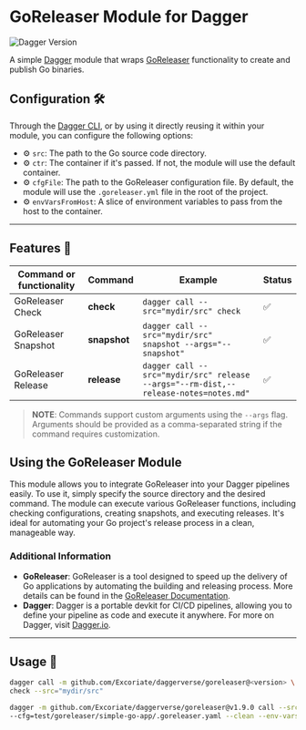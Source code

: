 # GoReleaser Module for Dagger

![Dagger Version](https://img.shields.io/badge/dagger%20version-%3E=0.10.0-0f0f19.svg?style=flat-square)

A simple [Dagger](https://dagger.io) module that wraps [GoReleaser](https://goreleaser.com) functionality to create and publish Go binaries.

## Configuration 🛠️

Through the [Dagger CLI](https://docs.dagger.io/cli/465058/install), or by using it directly reusing it within your module, you can configure the following options:

- ⚙️ `src`: The path to the Go source code directory.
- ⚙️ `ctr`: The container if it's passed. If not, the module will use the default container.
- ⚙️ `cfgFile`: The path to the GoReleaser configuration file. By default, the module will use the `.goreleaser.yml` file in the root of the project.
- ⚙️ `envVarsFromHost`: A slice of environment variables to pass from the host to the container.

---

## Features 🎨

| Command or functionality | Command      | Example                                                                             | Status |
| ------------------------ | ------------ | ----------------------------------------------------------------------------------- | ------ |
| GoReleaser Check         | **check**    | `dagger call --src="mydir/src" check`                                               | ✅     |
| GoReleaser Snapshot      | **snapshot** | `dagger call --src="mydir/src" snapshot --args="--snapshot"`                        | ✅     |
| GoReleaser Release       | **release**  | `dagger call --src="mydir/src" release --args="--rm-dist,--release-notes=notes.md"` | ✅     |

> **NOTE**: Commands support custom arguments using the `--args` flag. Arguments should be provided as a comma-separated string if the command requires customization.

## Using the GoReleaser Module

This module allows you to integrate GoReleaser into your Dagger pipelines easily. To use it, simply specify the source directory and the desired command. The module can execute various GoReleaser functions, including checking configurations, creating snapshots, and executing releases. It's ideal for automating your Go project's release process in a clean, manageable way.

### Additional Information

- **GoReleaser**: GoReleaser is a tool designed to speed up the delivery of Go applications by automating the building and releasing process. More details can be found in the [GoReleaser Documentation](https://goreleaser.com).
- **Dagger**: Dagger is a portable devkit for CI/CD pipelines, allowing you to define your pipeline as code and execute it anywhere. For more on Dagger, visit [Dagger.io](https://dagger.io).

---

## Usage 🚀

```bash
dagger call -m github.com/Excoriate/daggerverse/goreleaser@<version> \
check --src="mydir/src"

dagger -m github.com/Excoriate/daggerverse/goreleaser@v1.9.0 call --src="../" release \
--cfg=test/goreleaser/simple-go-app/.goreleaser.yaml --clean --env-vars="GITHUB_TOKEN=$GITHUB_TOKEN" --auto-snapshot

```

